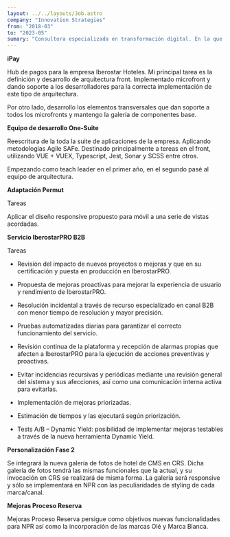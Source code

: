 ```yaml
---
layout: ../../layouts/Job.astro
company: "Innovation Strategies"
from: "2018-03"
to: "2023-05"
sumary: "Consultora especializada en transformación digital. En la que he aportado mi conocimientos en distintas áreas de la empresa. Asignado a varios clientes he podido aportar mis conocimientos en B2B e integración de servicios, como la amplicación de arquitecturas modernas, para facitar el escalado de aplicaciones"
---
```


**iPay**

Hub de pagos para la empresa Iberostar Hoteles. Mi principal tarea es la definición y desarrollo de arquitectura front. Implementado microfront y dando soporte a los desarrolladores para la correcta implementación de este tipo de arquitectura.

Por otro lado, desarrollo los elementos transversales que dan soporte a todos los microfronts y mantengo la galería de componentes base.

**Equipo de desarrollo One-Suite**

Reescritura de la toda la suite de aplicaciones de la empresa. Aplicando metodologías Agile SAFe. Destinado principalmente a tereas en el front, utilizando VUE + VUEX, Typescript, Jest, Sonar y SCSS entre otros.

Empezando como teach leader en el primer año, en el segundo pasé al equipo de arquitectura.

**Adaptación Permut**

Tareas

Aplicar el diseño responsive propuesto para móvil a una serie de vistas acordadas.

**Servicio IberostarPRO B2B**

Tareas

- Revisión del impacto de nuevos proyectos o mejoras y que en su certificación y puesta en producción en IberostarPRO.

- Propuesta de mejoras proactivas para mejorar la experiencia de usuario y rendimiento de IberostarPRO.

- Resolución incidental a través de recurso especializado en canal B2B con menor tiempo de resolución y mayor precisión.

- Pruebas automatizadas diarias para garantizar el correcto funcionamiento del servicio.

- Revisión continua de la plataforma y recepción de alarmas propias que afecten a IberostarPRO para la ejecución de acciones preventivas y proactivas.

- Evitar incidencias recursivas y periódicas mediante una revisión general del sistema y sus afecciones, así como una comunicación interna activa para evitarlas.

- Implementación de mejoras priorizadas.

- Estimación de tiempos y las ejecutará según priorización.

- Tests A/B – Dynamic Yield: posibilidad de implementar mejoras testables a través de la nueva herramienta Dynamic Yield.

**Personalización Fase 2**

Se integrará la nueva galería de fotos de hotel de CMS en CRS. Dicha galería de fotos tendrá las mismas funcionales que la actual, y su invocación en CRS se realizará de misma forma. La galería será responsive y sólo se implementará en NPR con las peculiaridades de styling de cada marca/canal.

**Mejoras Proceso Reserva**

Mejoras Proceso Reserva persigue como objetivos nuevas funcionalidades para NPR así como la incorporación de las marcas Olé y Marca Blanca.

